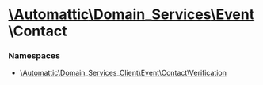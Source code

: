 # [\Automattic](../namespaces/automattic.md)[\Domain_Services](../namespaces/automattic-domain-services.md)[\Event](../namespaces/automattic-domain-services-event.md)\Contact

### Namespaces

* [\Automattic\Domain_Services_Client\Event\Contact\Verification](../namespaces/automattic-domain-services-event-contact-verification.md)
